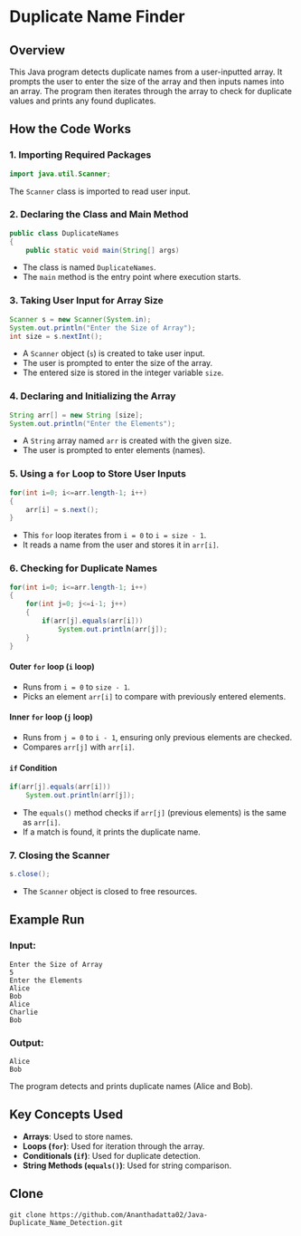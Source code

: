 
# Duplicate Name Finder

## Overview
This Java program detects duplicate names from a user-inputted array. It prompts the user to enter the size of the array and then inputs names into an array. The program then iterates through the array to check for duplicate values and prints any found duplicates.

## How the Code Works

### 1. Importing Required Packages
```java
import java.util.Scanner;
```
The `Scanner` class is imported to read user input.

### 2. Declaring the Class and Main Method
```java
public class DuplicateNames
{
    public static void main(String[] args)
```
- The class is named `DuplicateNames`.
- The `main` method is the entry point where execution starts.

### 3. Taking User Input for Array Size
```java
Scanner s = new Scanner(System.in);
System.out.println("Enter the Size of Array");
int size = s.nextInt();
```
- A `Scanner` object (`s`) is created to take user input.
- The user is prompted to enter the size of the array.
- The entered size is stored in the integer variable `size`.

### 4. Declaring and Initializing the Array
```java
String arr[] = new String [size];
System.out.println("Enter the Elements");
```
- A `String` array named `arr` is created with the given size.
- The user is prompted to enter elements (names).

### 5. Using a `for` Loop to Store User Inputs
```java
for(int i=0; i<=arr.length-1; i++)
{
    arr[i] = s.next();
}
```
- This `for` loop iterates from `i = 0` to `i = size - 1`.
- It reads a name from the user and stores it in `arr[i]`.

### 6. Checking for Duplicate Names
```java
for(int i=0; i<=arr.length-1; i++)
{
    for(int j=0; j<=i-1; j++)
    {
        if(arr[j].equals(arr[i]))
            System.out.println(arr[j]);
    }
}
```
#### **Outer `for` loop (`i` loop)**
- Runs from `i = 0` to `size - 1`.
- Picks an element `arr[i]` to compare with previously entered elements.

#### **Inner `for` loop (`j` loop)**
- Runs from `j = 0` to `i - 1`, ensuring only previous elements are checked.
- Compares `arr[j]` with `arr[i]`.

#### **`if` Condition**
```java
if(arr[j].equals(arr[i]))
    System.out.println(arr[j]);
```
- The `equals()` method checks if `arr[j]` (previous elements) is the same as `arr[i]`.
- If a match is found, it prints the duplicate name.

### 7. Closing the Scanner
```java
s.close();
```
- The `Scanner` object is closed to free resources.

## Example Run
### **Input:**
```
Enter the Size of Array
5
Enter the Elements
Alice
Bob
Alice
Charlie
Bob
```
### **Output:**
```
Alice
Bob
```
The program detects and prints duplicate names (Alice and Bob).

## Key Concepts Used
- **Arrays**: Used to store names.
- **Loops (`for`)**: Used for iteration through the array.
- **Conditionals (`if`)**: Used for duplicate detection.
- **String Methods (`equals()`)**: Used for string comparison.

## Clone
```
git clone https://github.com/Ananthadatta02/Java-Duplicate_Name_Detection.git
```
